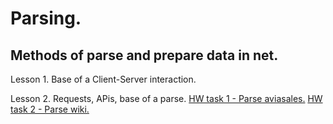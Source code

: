 # Parsing.

## Methods of parse and prepare data in net.

Lesson 1. Base of a Client-Server interaction.

Lesson 2. Requests, APis, base of a parse. [HW task 1 - Parse aviasales.](https://github.com/hildar/parsing/blob/master/L2_aviasales.py) [HW task 2 - Parse wiki.](https://github.com/hildar/parsing/blob/master/L2_parse_wiki.py)
